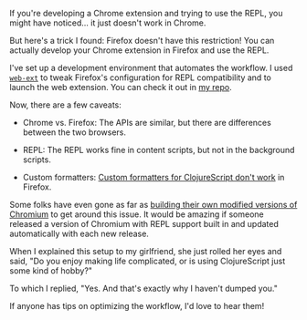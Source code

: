 If you're developing a Chrome extension and trying to use the REPL, you might have noticed... it just doesn't work in Chrome.

But here's a trick I found: Firefox doesn't have this restriction! You can actually develop your Chrome extension in Firefox and use the REPL.

I've set up a development environment that automates the workflow. I used [`web-ext`](https://github.com/mozilla/web-ext) to tweak Firefox's configuration for REPL compatibility and to launch the web extension. You can check it out in [my repo](https://github.com/8ta4/quest).

Now, there are a few caveats:

- Chrome vs. Firefox: The APIs are similar, but there are differences between the two browsers.

- REPL: The REPL works fine in content scripts, but not in the background scripts.

- Custom formatters: [Custom formatters for ClojureScript don't work](https://github.com/binaryage/cljs-devtools/issues/71) in Firefox.

Some folks have even gone as far as [building their own modified versions of Chromium](https://github.com/thheller/shadow-cljs/issues/902) to get around this issue. It would be amazing if someone released a version of Chromium with REPL support built in and updated automatically with each new release.

When I explained this setup to my girlfriend, she just rolled her eyes and said, "Do you enjoy making life complicated, or is using ClojureScript just some kind of hobby?"

To which I replied, "Yes. And that's exactly why I haven't dumped you."

If anyone has tips on optimizing the workflow, I'd love to hear them!
